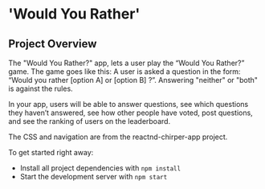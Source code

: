 
# 'Would You Rather'

## Project Overview

The "Would You Rather?" app, lets a user play the “Would You Rather?” game. The game goes like this: A user is asked a question in the form: “Would you rather [option A] or [option B] ?”. Answering "neither" or "both" is against the rules.

In your app, users will be able to answer questions, see which questions they haven’t answered, see how other people have voted, post questions, and see the ranking of users on the leaderboard.

The CSS and navigation are from the reactnd-chirper-app project.

To get started right away:

* Install all project dependencies with `npm install`
* Start the development server with `npm start`

